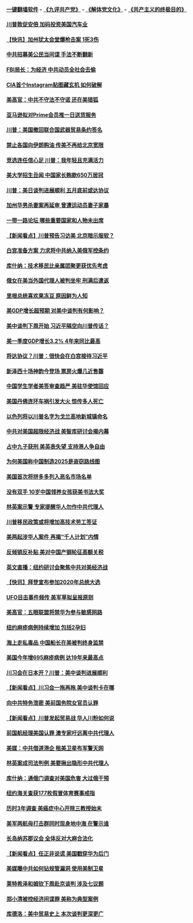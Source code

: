 #### [一键翻墙软件](https://github.com/gfw-breaker/nogfw/blob/master/README.md?t=04280637) -  [《九评共产党》](https://github.com/gfw-breaker/9ping.md?t=04280637) - [《解体党文化》](https://github.com/gfw-breaker/jtdwh.md?t=04280637) - [《共产主义的终极目的》](https://github.com/gfw-breaker/gczydzjmd.md?t=04280637)

#### [川普敦促安倍 加码投资美国汽车业](../pages/nsc412/n11218505.md?t=04280637) 

#### [【快讯】加州犹太会堂爆枪击案 1死3伤](../pages/nsc412/n11218330.md?t=04280637) 

#### [中共招募美公民当间谍 手法不断翻新](../pages/nsc412/n11217852.md?t=04280637) 

#### [FBI局长：为经济 中共动员全社会去偷](../pages/nsc412/n11217723.md?t=04280637) 

#### [CIA首个Instagram贴图藏玄机 如何破解](../pages/nsc412/n11217819.md?t=04280637) 

#### [美高官：中共不守法不守诺 还在美猎狐](../pages/nsc412/n11215821.md?t=04280637) 

#### [亚马逊拟对Prime会员推一日送货服务](../pages/nsc412/n11217774.md?t=04280637) 

#### [川普：美国撤回联合国武器贸易条约签名](../pages/nsc412/n11216651.md?t=04280637) 

#### [禁止各国向伊朗购油 传美不再给北京宽限](../pages/nsc412/n11216469.md?t=04280637) 

#### [竞选连任信心足 川普：我年轻且充满活力](../pages/nsc412/n11216761.md?t=04280637) 

#### [美大学招生丑闻 中国家长贿款650万居冠](../pages/nsc412/n11216712.md?t=04280637) 

#### [川普：美日谈判进展顺利 五月底前或达协议](../pages/nsc412/n11216687.md?t=04280637) 

#### [加州华男杀妻案再延审 曾遭运动员妻子家暴](../pages/nsc412/n11216526.md?t=04280637) 

#### [一带一路论坛 哪些重要国家和人物未出席](../pages/nsc412/n11216453.md?t=04280637) 

#### [【新闻看点】川普预告习访美 北京暗示服软？](../pages/nsc412/n11215717.md?t=04280637) 

#### [白宫准备方案 力求将中共纳入美俄军控条约](../pages/nsc412/n11216480.md?t=04280637) 

#### [库什纳：技术移民比亲属团聚更获优先考虑](../pages/nsc412/n11216369.md?t=04280637) 

#### [俄女在美当外国代理人被判坐牢 刑满后遣返](../pages/nsc412/n11216378.md?t=04280637) 

#### [里根总统喜欢果冻豆 原因鲜为人知](../pages/nsc412/n11215921.md?t=04280637) 

#### [美GDP增长超预期 对美中谈判有何影响？](../pages/nsc412/n11216206.md?t=04280637) 

#### [美中谈判下周开始 习近平隔空向川普传话？](../pages/nsc412/n11215892.md?t=04280637) 

#### [美一季度GDP增长3.2% 4年来同比最高](../pages/nsc412/n11215743.md?t=04280637) 

#### [将达协议？川普：很快会在白宫接待习近平](../pages/nsc412/n11213904.md?t=04280637) 

#### [新泽西十场神韵今登场 票房火爆几近售罄](../pages/nsc412/n11214735.md?t=04280637) 

#### [中国学生学者美签审查趋严 美驻华使馆回应](../pages/nsc412/n11213824.md?t=04280637) 

#### [美国丹佛连环车祸引发大火 惊传多人死亡](../pages/nsc412/n11215005.md?t=04280637) 

#### [以色列将以川普名字为戈兰高地新城镇命名](../pages/nsc412/n11214872.md?t=04280637) 

#### [中共对美国超限经济战 美智库研讨会揭内幕](../pages/nsc412/n11213513.md?t=04280637) 

#### [占中九子获刑 美英表失望 支持港人争自由](../pages/nsc412/n11214008.md?t=04280637) 

#### [为何美国称中国制造2025是盗窃路线图](../pages/nsc412/n11213477.md?t=04280637) 

#### [美国首次将拼多多列入恶名市场名单](../pages/nsc412/n11213366.md?t=04280637) 

#### [没有双手 10岁中国领养女孩获美书法大奖](../pages/nsc412/n11213278.md?t=04280637) 

#### [林英案示警 专家提醒华人勿作中共代理人](../pages/nsc412/n11213176.md?t=04280637) 

#### [川普移民政策或将增加高技术劳工签证](../pages/nsc412/n11213163.md?t=04280637) 

#### [美两起涉华人案件 再揭“千人计划”内情](../pages/nsc412/n11212574.md?t=04280637) 

#### [反倾销反补贴 美对中国产钢轮征高额关税](../pages/nsc412/n11212960.md?t=04280637) 

#### [英文直播：纽约研讨会聚焦中共对美经济战](../pages/nsc412/n11212947.md?t=04280637) 

#### [【快讯】拜登宣布参加2020年总统大选](../pages/nsc412/n11212765.md?t=04280637) 

#### [UFO目击事件频传 美军草拟呈报原则](../pages/nsc412/n11212370.md?t=04280637) 

#### [美高官：五眼联盟将禁华为参与敏感网路](../pages/nsc412/n11212406.md?t=04280637) 

#### [纽约麻疹病例持续增加 包括2孕妇](../pages/nsc412/n11211692.md?t=04280637) 

#### [海上走私毒品 中国船长在美被判终身监禁](../pages/nsc412/n11210560.md?t=04280637) 

#### [美国今年增695麻疹病例 达19年来最高点](../pages/nsc412/n11211266.md?t=04280637) 

#### [川习会在日本开？川普：美中谈判进展顺利](../pages/nsc412/n11210969.md?t=04280637) 

#### [【新闻看点】川习会一拖再拖 美中谈判卡在哪](../pages/nsc412/n11210656.md?t=04280637) 

#### [向中共特务泄密 美前国务院女官员认罪](../pages/nsc412/n11211046.md?t=04280637) 

#### [【新闻看点】川普发起贸易战 华人川粉如何说](../pages/nsc412/n11210363.md?t=04280637) 

#### [前国航经理美国认罪 澳专家吁远离中共代理人](../pages/nsc412/n11210500.md?t=04280637) 

#### [美媒：中共借道港企 租美卫星布军警天网](../pages/nsc412/n11210381.md?t=04280637) 

#### [林英案成司法判例 美要揪出隐形中共代理人](../pages/nsc412/n11210404.md?t=04280637) 

#### [库什纳：通俄门调查对美国危害 大过俄干预](../pages/nsc412/n11210132.md?t=04280637) 

#### [纽约海关查获177枚假冒体育赛事戒指](../pages/nsc412/n11209126.md?t=04280637) 

#### [历时3年调查 美癌症中心开除三教授始末](../pages/nsc412/n11208582.md?t=04280637) 

#### [美军两航母打击群同时现身地中海 在警示谁](../pages/nsc412/n11209663.md?t=04280637) 

#### [长岛纳苏郡议会 全体反对大麻合法化](../pages/nsc412/n11209120.md?t=04280637) 

#### [【新闻看点】任正非说谎 美国戳穿华为后门](../pages/nsc412/n11207820.md?t=04280637) 

#### [美媒曝中共如何钻规管漏洞 使用美制卫星](../pages/nsc412/n11208516.md?t=04280637) 

#### [莱特希泽和姆钦下周赴京谈判 涉及七议题](../pages/nsc412/n11208970.md?t=04280637) 

#### [郑小清被控经济间谍罪 美称为典型案例](../pages/nsc412/n11208293.md?t=04280637) 

#### [库德洛：美中贸易史上 本次谈判更深更广](../pages/nsc412/n11208375.md?t=04280637) 

